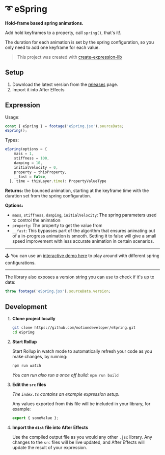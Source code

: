 # ➰ eSpring

**Hold-frame based spring animations.**

Add hold keyframes to a property, call `spring()`, that's it!.

The duration for each animation is set by the spring configuration, so you only need to add one keyframe for each value.

> This project was created with [create-expression-lib](https://github.com/motiondeveloper/create-expression-lib)

## Setup

1. Download the latest version from the [releases](https://github.com/motiondeveloper/releases) page.
2. Import it into After Effects

## Expression

Usage:

```js
const { eSpring } = footage('eSpring.jsx').sourceData;
eSpring();
```

Types:

```ts
eSpring(options = {
    mass = 1,
    stiffness = 100,
    damping = 10,
    initialVelocity = 0,
    property = thisProperty,
    __fast = false,
  }, time = thisLayer.time): PropertyValueType
```

**Returns:** the bounced animation, starting at the keyframe time with the duration set from the spring configuration.

**Options:**

- `mass`, `stiffness`, `damping`, `initialVelocity`: The spring parameters used to control the animation
- `property`: The property to get the value from
- `__fast`: This bypasses part of the algorithm that ensures animating out of a in-progress animation is smooth. Setting it to false will give a small speed improvement with less accurate animation in certain scenarios.

---

🕹 You can use an [interactive demo here](https://webkit.org/demos/spring/) to play around with different spring configurations.

---

The library also exposes a version string you can use to check if it's up to date:

```js
throw footage('eSpring.jsx').sourceData.version;
```

## Development

1. **Clone project locally**

   ```sh
   git clone https://github.com/motiondeveloper/eSpring.git
   cd eSpring
   ```

2. **Start Rollup**

   Start Rollup in watch mode to automatically refresh your code as you make changes, by running:

   ```sh
   npm run watch
   ```

   _You can run also run a once off build:_ `npm run build`

3. **Edit the `src` files**

   _The `index.ts` contains an example expression setup._

   Any values exported from this file will be included in your library, for example:

   ```js
   export { someValue };
   ```

4. **Import the `dist` file into After Effects**

   Use the compiled output file as you would any other `.jsx` library. Any changes to the `src` files will be live updated, and After Effects will update the result of your expression.
